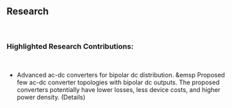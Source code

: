 ## Research

<br />

### Highlighted Research Contributions:

<br />

* Advanced ac-dc converters for bipolar dc distribution.
&emsp Proposed few ac-dc converter topologies with bipolar dc outputs. The proposed converters potentially have lower losses, less device costs, and higher power density. (Details)
